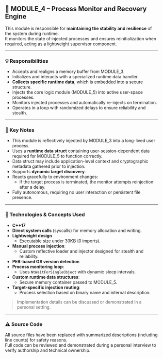 ## 🧩 MODULE_4 – Process Monitor and Recovery Engine

This module is responsible for **maintaining the stability and resilience** of the system during runtime.  
It monitors the state of injected processes and ensures reinitialization when required, acting as a lightweight supervisor component.

---

### 💡 Responsibilities

- Accepts and realigns a memory buffer from MODULE_3.
- Initializes and interacts with a specialized runtime data handler.
- **Collects specific runtime data**, which is embedded into a secure structure.
- Injects the core logic module (MODULE_5) into active user-space processes.
- Monitors injected processes and automatically re-injects on termination.
- Operates in a loop with randomized delays to ensure reliability and stealth.

---

### 🧠 Key Notes

- This module is reflectively injected by MODULE_3 into a long-lived user process.
- Uses a **runtime data struct** containing user-session-dependent data required for MODULE_5 to function correctly.
- Data struct may include application-level context and cryptographic metadata gathered prior to injection.
- Supports **dynamic target discovery**.
- Reacts gracefully to environment changes:
  - If the target process is terminated, the monitor attempts reinjection after a delay.
- Fully autonomous, requiring no user interaction or persistent file presence.

---

### 🔧 Technologies & Concepts Used

- **C++17**
- **Direct system calls** (syscalls) for memory allocation and writing.
- **Lightweight design**
  - Executable size under 30KB (0 imports).
- **Manual process injection**:
  - Custom reflective loader and injector designed for stealth and reliability.
- **PEB-based OS version detection**
- **Process monitoring loop**:
  - Uses `NtWaitForSingleObject` with dynamic sleep intervals.
- **Custom runtime data structures**:
  - Secure memory container passed to MODULE_5.
- **Target-specific injection routing**:
  - Process selection based on binary name and internal description.

> Implementation details can be discussed or demonstrated in a personal setting.

---

### ⚠️ Source Code

All source files have been replaced with summarized descriptions (including line counts) for safety reasons.  
Full code can be reviewed and demonstrated during a personal interview to verify authorship and technical ownership.
